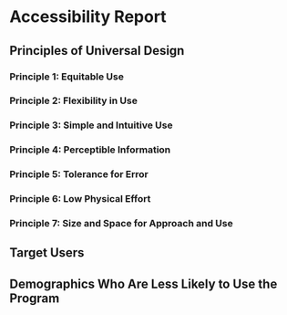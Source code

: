 # Accessibility Report
## Principles of Universal Design
### Principle 1: Equitable Use

### Principle 2: Flexibility in Use

### Principle 3: Simple and Intuitive Use

### Principle 4: Perceptible Information

### Principle 5: Tolerance for Error

### Principle 6: Low Physical Effort

### Principle 7: Size and Space for Approach and Use

## Target Users

## Demographics Who Are Less Likely to Use the Program